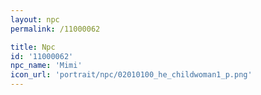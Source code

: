 ```yaml
---
layout: npc
permalink: /11000062

title: Npc
id: '11000062'
npc_name: 'Mimi'
icon_url: 'portrait/npc/02010100_he_childwoman1_p.png'
---
```

